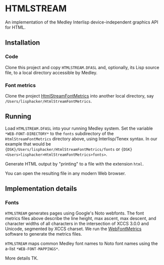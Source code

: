 # HTMLSTREAM

An implementation of the Medley Interlisp device-independent graphics API for HTML.

## Installation

### Code

Clone this project and copy `HTMLSTREAM.DFASL` and, optionally, its Lisp source file, to a local directory
accessible by Medley.

### Font metrics

Clone the project [HtmlStreamFontMetrics](../HtmlStreamFontMetrics) into another local directory, say
`/Users/lisphacker/HtmlStreamFontMetrics`.

## Running

Load `HTMLSTREAM.DFASL` into your running Medley system.   Set the variable `*WEB-FONT-DIRECTORY*` to the `fonts`
subdirectory of the `HtmlStreamFontMetrics` directory above, using Interlisp/Tenex syntax.  In our example that would
be `{DSK}/Users/lisphacker/HtmlStreamFontMetrics/fonts` or `{DSK}<Users>lisphacker>HtmlStreamFontMetrics>fonts>`.

Generate HTML output by "printing" to a file with the extension `html`.

You can open the resulting file in any modern Web browser.

## Implementation details

### Fonts

`HTMLSTREAM` generates pages using Google's Noto webfonts.  The font metrics files above
describe the line height, max ascent, max descent, and character widths of all characters in
the intersection of XCCS 3.0.0 and Unicode, segmented by XCCS charset.  We run the [WebFontMetrics](../WebFontMetrics)
software to generate the metrics files.

`HTMLSTREAM` maps common Medley font names to Noto font names using the a-list `*WEB-FONT-MAPPINGS*`.

More details TK.
